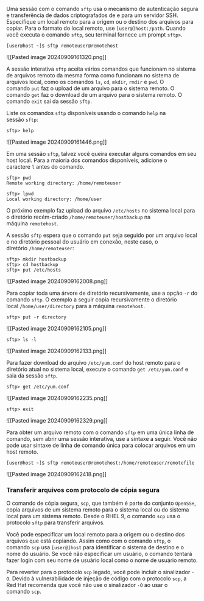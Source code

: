 Uma sessão com o comando `sftp` usa o mecanismo de autenticação segura e transferência de dados criptografados de e para um servidor SSH. Especifique um local remoto para a origem ou o destino dos arquivos para copiar. Para o formato do local remoto, use `[user@]host:/path`. Quando você executa o comando `sftp`, seu terminal fornece um prompt `sftp>`.

```shell-session
[user@host ~]$ sftp remoteuser@remotehost
```
![[Pasted image 20240909161320.png]]

A sessão interativa `sftp` aceita vários comandos que funcionam no sistema de arquivos remoto da mesma forma como funcionam no sistema de arquivos local, como os comandos `ls`, `cd`, `mkdir`, `rmdir` e `pwd`. O comando `put` faz o upload de um arquivo para o sistema remoto. O comando `get` faz o download de um arquivo para o sistema remoto. O comando `exit` sai da sessão `sftp`.

Liste os comandos `sftp` disponíveis usando o comando `help` na sessão `sftp`:
```shell-session
sftp> help
```
![[Pasted image 20240909161446.png]]

Em uma sessão `sftp`, talvez você queira executar alguns comandos em seu host local. Para a maioria dos comandos disponíveis, adicione o caractere `l` antes do comando.
```shell-session
sftp> pwd
Remote working directory: /home/remoteuser

sftp> lpwd
Local working directory: /home/user
```

O próximo exemplo faz upload do arquivo `/etc/hosts` no sistema local para o diretório recém-criado `/home/remoteuser/hostbackup` na máquina `remotehost`.

A sessão `sftp` espera que o comando `put` seja seguido por um arquivo local e no diretório pessoal do usuário em conexão, neste caso, o diretório `/home/remoteuser`:
```shell-session
sftp> mkdir hostbackup
sftp> cd hostbackup
sftp> put /etc/hosts
```
![[Pasted image 20240909162008.png]]

Para copiar toda uma árvore de diretório recursivamente, use a opção `-r` do comando `sftp`. O exemplo a seguir copia recursivamente o diretório local `/home/user/directory` para a máquina `remotehost`.

```shell-session
sftp> put -r directory
```
![[Pasted image 20240909162105.png]]

```shell-session
sftp> ls -l
```
![[Pasted image 20240909162133.png]]

Para fazer download do arquivo `/etc/yum.conf` do host remoto para o diretório atual no sistema local, execute o comando `get /etc/yum.conf` e saia da sessão `sftp`.
```shell-session
sftp> get /etc/yum.conf
```
![[Pasted image 20240909162235.png]]

```shell-session
sftp> exit
```
![[Pasted image 20240909162329.png]]

Para obter um arquivo remoto com o comando `sftp` em uma única linha de comando, sem abrir uma sessão interativa, use a sintaxe a seguir. Você não pode usar sintaxe de linha de comando única para colocar arquivos em um host remoto.

```shell-session
[user@host ~]$ sftp remoteuser@remotehost:/home/remoteuser/remotefile
```
![[Pasted image 20240909162418.png]]

### Transferir arquivos com protocolo de cópia segura
O comando de cópia segura, `scp`, que também é parte do conjunto `OpenSSH`, copia arquivos de um sistema remoto para o sistema local ou do sistema local para um sistema remoto. Desde o RHEL 9, o comando `scp` usa o protocolo `sftp` para transferir arquivos.

Você pode especificar um local remoto para a origem ou o destino dos arquivos que está copiando. Assim como com o comando `sftp`, o comando `scp` usa `[user@]host` para identificar o sistema de destino e o nome do usuário. Se você não especificar um usuário, o comando tentará fazer login com seu nome de usuário local como o nome de usuário remoto.

Para reverter para o protocolo `scp` legado, você pode incluir o sinalizador `-O`. Devido à vulnerabilidade de injeção de código com o protocolo `scp`, a Red Hat recomenda que você não use o sinalizador `-O` ao usar o comando `scp`.

















































